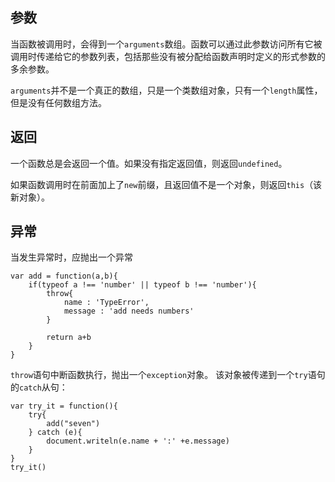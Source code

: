 ## 参数
当函数被调用时，会得到一个`arguments`数组。函数可以通过此参数访问所有它被调用时传递给它的参数列表，包括那些没有被分配给函数声明时定义的形式参数的多余参数。

`arguments`并不是一个真正的数组，只是一个类数组对象，只有一个`length`属性，但是没有任何数组方法。

## 返回
一个函数总是会返回一个值。如果没有指定返回值，则返回`undefined`。

如果函数调用时在前面加上了`new`前缀，且返回值不是一个对象，则返回`this`（该新对象）。

## 异常
当发生异常时，应抛出一个异常
```
var add = function(a,b){
    if(typeof a !== 'number' || typeof b !== 'number'){
        throw{
            name : 'TypeError',
            message : 'add needs numbers'
        }

        return a+b
    }
}
```
`throw`语句中断函数执行，抛出一个`exception`对象。
该对象被传递到一个`try`语句的`catch`从句：
```
var try_it = function(){
    try{
        add("seven")
    } catch (e){
        document.writeln(e.name + ':' +e.message)
    }
}
try_it()
```